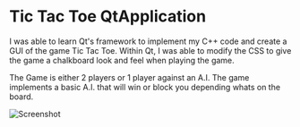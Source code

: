 # Tic Tac Toe QtApplication

I was able to learn Qt's framework to implement my C++ code and create a GUI of the game Tic Tac Toe. 
Within Qt, I was able to modify the CSS to give the game a chalkboard look and feel when playing the game.

The Game is either 2 players or 1 player against an A.I.
The game implements a basic A.I. that will win or block you depending whats on the board.

![Screenshot](Tic_Tac_Toe.png)
